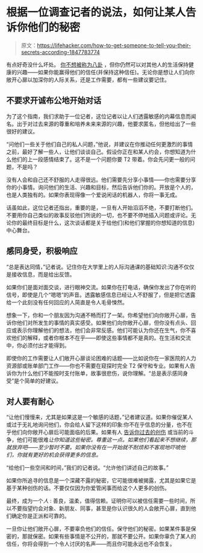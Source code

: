 # 根据一位调查记者的说法，如何让某人告诉你他们的秘密

> 原文：<https://lifehacker.com/how-to-get-someone-to-tell-you-their-secrets-according-1847783774>

有点好奇没什么坏处。 [你不想被称为八卦](https://lifehacker.com/how-to-stop-gossiping-before-you-ruin-your-reputation-1847482814) ，但你仍然可以对其他人的生活保持健康的兴趣——如果你能赢得他们的信任(并保持这种信任)。无论你是想让人们向你敞开心扉以加深你的人际关系，还是工作需要，都有一些建议要记住。



## **不要求开诚布公地开始对话**

为了这个指南，我们求助于一位记者，这位记者以让人们透露敏感的内幕信息而闻名。出于对过去来源的尊重和培养未来来源的兴趣，他要求匿名，但他给出了一些很好的建议。

“问他们一些关于他们自己的私人问题，”他说，并建议在你推动任何更激烈的事情之前，最好了解一些人，让他们谈谈自己。假设你正在和某人约会，你想知道为什么他们的上一段感情结束了。这不是一个问题你要 T2 带着。你会先问更一般的问题，不是吗？

没有人会和自己还不舒服的人走得很远。他们需要先分享小事情——你也需要分享你的小事情。询问他们的生活、兴趣和目标，然后告诉他们你的。开放是个人的，也是人类独有的。如果你表现得像一个爱说闲话的机器人，你将一事无成。

话虽如此，这位记者还指出，重要的是，一旦有人开始滔滔不绝，不要打断他们。不要用你自己类似的故事反驳他们所说的一切，也不要不停地插入问题或评论。无论你的最终目标是什么，这次谈话都是关于给他们(和他们掌握的你想知道的信息)中心舞台。

## **感同身受，积极响应**

“总是表达同情，”记者说。记住你在大学里上的人际沟通课的基础知识:沟通不仅仅是接收信息，而是给出反馈。

如果你们是面对面交谈，进行眼神交流。如果你在打电话，确保你发出了你在听的信号，即使是几个“嗯嗯”的声音。透露敏感信息已经让人不舒服了，但是把它透露给一个此刻没有任何回应的人简直是令人毛骨悚然。

想象一下，你和一个朋友因为沟通不畅而打了一架。你希望他们向你敞开心扉，告诉你他们对所发生的事情的真实感受。如果他们向你敞开心扉，但你没有点头、回应或表示你理解他们的想法，他们会非常反感。他们可能认为你还在生气，你不喜欢他们的解释，或者你根本不在乎——即使这些事情都不是真的。在生活和交流中，你必须付出才能得到。

即使你的工作需要让人们敞开心扉谈论困难的话题——比如说你在一家医院的人力资源部或账单部门工作——你也不需要在窥探时完全 T2 保守和专业。如果有人告诉你为什么他们不能按时支付账单，故事很悲伤，说你理解。“总是表示感同身受”是个简单的好建议。

## **对人要有耐心**

“让他们慢慢来，尤其是如果这是一个敏感的话题，”记者建议道。如果你催促某人或过于无礼地询问他们，你会给人留下这样的印象:你不在乎信息的分量，也不在乎他们向你敞开心扉后可能面临的后果。如果有人 [告诉你过去的创伤](https://lifehacker.com/how-to-tell-your-partner-about-past-trauma-1847114389) 或当前的斗争，他们可能很难*让你知道这些秘密。尊重这一点。如果他们看起来不想继续，那就放弃吧——至少暂时不要。如果你没有在一开始就不耐烦和不客观地吓唬他们，你就有更好的机会获得更多的信息。*

“给他们一些空间和时间，”我们的记者说。“允许他们讲述自己的故事。”

如果你所追寻的信息是一个深藏不露的秘密，它可能很难被揭露，尤其是如果它是基于某种创伤的话。不要仅仅因为你爱管闲事而给这个人更多的创伤。

最终，成为一个*人* : 善良，温柔，值得信赖。证明你可以被信任需要一些时间，所以不要指望约会对象、新朋友、同事，甚至是你认识很久的人会敞开心扉，直到他们确定你是正派和可靠的。

一旦你让他们敞开心扉，不要辜负他们的信任。保守他们的秘密。如果某件事是保密的，那就保密。如果有些事情是不公开的，那就不要公开。如果你辜负了某人的信任，你将会得到一个令人讨厌的名声——而且你可能永远也不会恢复。